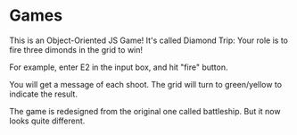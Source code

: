 Games
=====
This is an Object-Oriented JS Game! 
It's called Diamond Trip:
Your role is to fire three dimonds in the grid to win!

For example, enter E2 in the input box, and hit "fire" button.

You will get a message of each shoot. The grid will turn to green/yellow to indicate the result.

The game is redesigned from the original one called battleship. But it now looks quite different.

